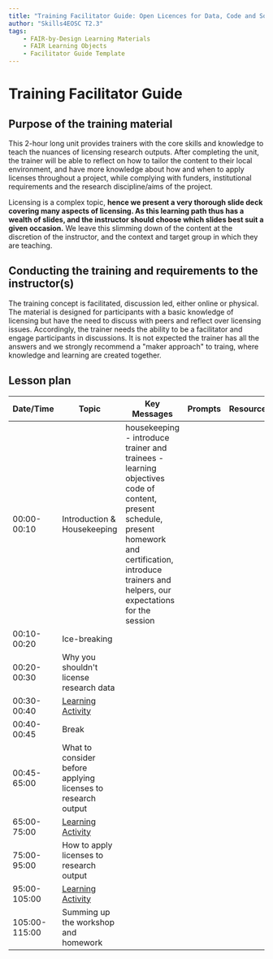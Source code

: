 ```yaml
---
title: "Training Facilitator Guide: Open Licences for Data, Code and Software"
author: "Skills4EOSC T2.3"
tags: 
    - FAIR-by-Design Learning Materials
    - FAIR Learning Objects
    - Facilitator Guide Template
---
```


# Training Facilitator Guide

## Purpose of the training material
This 2-hour long unit provides trainers with the core skills and knowledge to teach the nuances of licensing research outputs. After completing the unit, the trainer will be able to reflect on how to tailor the content to their local environment, and have more knowledge about how and when to apply licenses throughout a project, while complying with funders, institutional requirements and the research discipline/aims of the project.

Licensing is a complex topic, **hence we present a very thorough slide deck covering many aspects of licensing. As this learning path thus has a wealth of slides, and  the instructor should choose which slides best suit a given occasion.**  We leave this slimming down of the content at the discretion of the instructor, and the context and target group in which they are teaching.

## Conducting the training and requirements to the instructor(s)
The training concept is facilitated, discussion led, either online or physical. The material is designed for participants with a basic knowledge of licensing but have the need to discuss with peers and reflect over licensing issues. Accordingly, the trainer needs the ability to be a facilitator and engage participants in discussions. It is not expected the trainer has all the answers and we strongly recommend a "maker approach" to traing, where knowledge and learning are created together.

## Lesson plan

| Date/Time | Topic             | Key Messages     | Prompts    | Resources    |
|-----------|-------------------| -----------------|------------|--------------|
| 00:00-00:10| Introduction & Housekeeping  |housekeeping - introduce trainer and trainees - learning objectives code of content, present schedule, present homework and certification, introduce trainers and helpers, our expectations for the session |
| 00:10-00:20  | Ice-breaking  | 
| 00:20-00:30  | Why you shouldn't license research data      | 
| 00:30-00:40  | [Learning Activity](https://github.com/Task-4-2/Open-Licenses-data-code-and-software/blob/main/resources/Learning%20Unit/Activities/activity_details_template.md)   | 
| 00:40-00:45 | Break      | 
| 00:45-65:00 | What to consider before applying licenses to research output  | 
| 65:00-75:00  | [Learning Activity](https://github.com/Task-4-2/Open-Licenses-data-code-and-software/blob/main/resources/Learning%20Unit/Activities/activity_details_template.md)    | 
| 75:00-95:00  | How to apply licenses to research output   |
| 95:00-105:00  | [Learning Activity](https://github.com/Task-4-2/Open-Licenses-data-code-and-software/blob/main/resources/Learning%20Unit/Activities/activity_details_template.md)   |
| 105:00-115:00 | Summing up the workshop and homework  |
